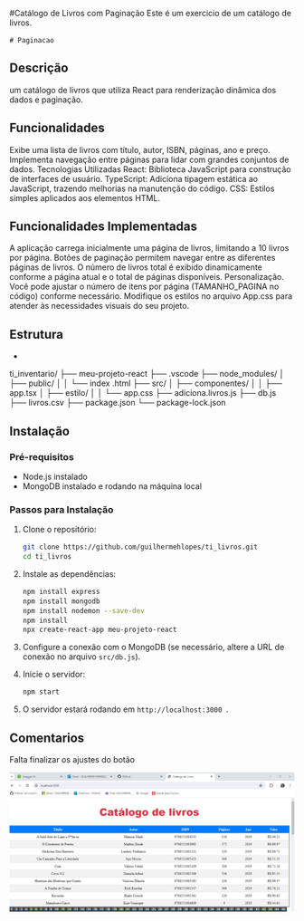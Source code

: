 #Catálogo de Livros com Paginação 
Este é um exercicio de um catálogo de livros.

    # Paginacao 
## Descrição
um catálogo de livros que utiliza React para renderização dinâmica dos dados e paginação.

## Funcionalidades
Exibe uma lista de livros com título, autor, ISBN, páginas, ano e preço.
Implementa navegação entre páginas para lidar com grandes conjuntos de dados.
Tecnologias Utilizadas
React: Biblioteca JavaScript para construção de interfaces de usuário.
TypeScript: Adiciona tipagem estática ao JavaScript, trazendo melhorias na manutenção do código.
CSS: Estilos simples aplicados aos elementos HTML.

## Funcionalidades Implementadas

A aplicação carrega inicialmente uma página de livros, limitando a 10 livros por página.
Botões de paginação permitem navegar entre as diferentes páginas de livros.
O número de livros total é exibido dinamicamente conforme a página atual e o total de páginas disponíveis.
Personalização. 
Você pode ajustar o número de itens por página (TAMANHO_PAGINA no código) conforme necessário.
Modifique os estilos no arquivo App.css para atender às necessidades visuais do seu projeto.

## Estrutura
- 

ti_inventario/
├── meu-projeto-react
├── .vscode
├── node_modules/
│   ├── public/
│   │   └── index .html
├── src/
│   ├── componentes/
│   │   ├── app.tsx
│   ├── estilo/
│   │   └── app.css
├── adiciona.livros.js
├── db.js
├── livros.csv
├── package.json
└── package-lock.json


## Instalação

### Pré-requisitos
- Node.js instalado
- MongoDB instalado e rodando na máquina local

### Passos para Instalação
1. Clone o repositório:
    ```sh
    git clone https://github.com/guilhermehlopes/ti_livros.git
    cd ti_livros
    ```

2. Instale as dependências:
    ```sh
    npm install express
    npm install mongodb
    npm install nodemon --save-dev 
    npm install
    npx create-react-app meu-projeto-react
    ```

3. Configure a conexão com o MongoDB (se necessário, altere a URL de conexão no arquivo `src/db.js`).

4. Inicie o servidor:
    ```sh
    npm start
    ```

5. O servidor estará rodando em `http://localhost:3000 `.


## Comentarios
Falta finalizar os ajustes do botão

![](./tela.png)














